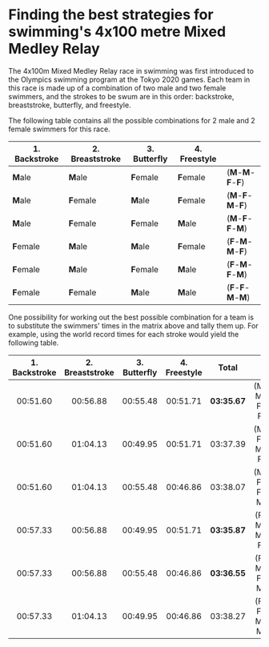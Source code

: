 # Finding the best strategies for swimming's 4x100 metre Mixed Medley Relay

The 4x100m Mixed Medley Relay race in swimming was first introduced to the Olympics swimming program at the Tokyo 2020 games. Each team in this race is made up of a combination of two male and two female swimmers, and the strokes to be swum are in this order: backstroke, breaststroke, butterfly, and freestyle.

The following table contains all the possible combinations for 2 male and 2 female swimmers for this race.

|   1. Backstroke   |   2. Breaststroke   |   3. Butterfly   |   4. Freestyle   |                           | 
| ----------------- | ------------------- | ---------------- | ---------------- |---------------------------|
|    **M**ale       |    **M**ale         |    **F**emale    |    **F**emale    | (**M**-**M**-**F**-**F**) |
|    **M**ale       |    **F**emale       |    **M**ale      |    **F**emale    | (**M**-**F**-**M**-**F**) |
|    **M**ale       |    **F**emale       |    **F**emale    |    **M**ale      | (**M**-**F**-**F**-**M**) |
|    **F**emale     |    **M**ale         |    **M**ale      |    **F**emale    | (**F**-**M**-**M**-**F**) |
|    **F**emale     |    **M**ale         |    **F**emale    |    **M**ale      | (**F**-**M**-**F**-**M**) |
|    **F**emale     |    **F**emale       |    **M**ale      |    **M**ale      | (**F**-**F**-**M**-**M**) |

One possibility for working out the best possible combination for a team is to substitute the swimmers' times in the matrix above and tally them up. For example, using the world record times for each stroke would yield the following table.

| 1. Backstroke | 2. Breaststroke | 3. Butterfly | 4. Freestyle | Total        |           |
|:-------------:|:---------------:|:------------:|:------------:|:------------:|:---------:|
| 00:51.60      | 00:56.88        | 00:55.48     | 00:51.71     | **03:35.67** | (M-M-F-F) |
| 00:51.60      | 01:04.13        | 00:49.95     | 00:51.71     | 03:37.39     | (M-F-M-F) |
| 00:51.60      | 01:04.13        | 00:55.48     | 00:46.86     | 03:38.07     | (M-F-F-M) |
| 00:57.33      | 00:56.88        | 00:49.95     | 00:51.71     | **03:35.87** | (F-M-M-F) |
| 00:57.33      | 00:56.88        | 00:55.48     | 00:46.86     | **03:36.55** | (F-M-F-M) | 
| 00:57.33      | 01:04.13        | 00:49.95     | 00:46.86     | 03:38.27     | (F-F-M-M) |

